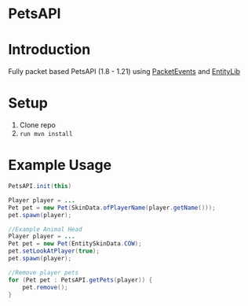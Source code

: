 # PetsAPI
<div align="center">
</div>

# Introduction
Fully packet based PetsAPI (1.8 - 1.21) using [PacketEvents](https://github.com/retrooper/packetevents/) and [EntityLib](https://github.com/Tofaa2/EntityLib) 

# Setup
1. Clone repo
2. ```run mvn install```

# Example Usage
```java
PetsAPI.init(this)

Player player = ...
Pet pet = new Pet(SkinData.ofPlayerName(player.getName()));
pet.spawn(player);

//Example Animal Head
Player player = ...
Pet pet = new Pet(EntitySkinData.COW);
pet.setLookAtPlayer(true);
pet.spawn(player);

//Remove player pets
for (Pet pet : PetsAPI.getPets(player)) {
    pet.remove();
}
``` 
